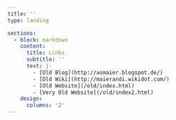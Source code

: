 ```yaml
---
title: ''
type: landing

sections:
  - block: markdown
    content:
      title: Links
      subtitle: ''
      text: |-
        - [Old Blog](http://asmaier.blogspot.de/)
        - [Old Wiki](http://maierandi.wikidot.com/)
        - [Old Website](/old/index.html)
        - [Very Old Website](/old/index2.html)
    design:
      columns: '2'
---
```




